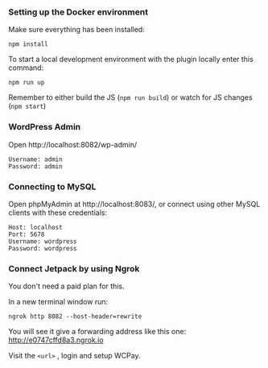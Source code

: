 ### Setting up the Docker environment

Make sure everything has been installed:

`npm install`

To start a local development environment with the plugin locally enter this command:

`npm run up`

Remember to either build the JS (`npm run build`) or watch for JS changes (`npm start`)

### WordPress Admin
Open http://localhost:8082/wp-admin/
```
Username: admin
Password: admin
```

### Connecting to MySQL
Open phpMyAdmin at http://localhost:8083/, or connect using other MySQL clients with these credentials:
```
Host: localhost
Port: 5678
Username: wordpress
Password: wordpress
```

### Connect Jetpack by using Ngrok
You don't need a paid plan for this.

In a new terminal window run:

```
ngrok http 8082 --host-header=rewrite
```

You will see it give a forwarding address like this one:
 http://e0747cffd8a3.ngrok.io

Visit the `<url>` , login and setup WCPay.
